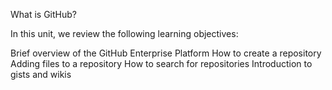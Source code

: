 What is GitHub?

In this unit, we review the following learning objectives:

Brief overview of the GitHub Enterprise Platform
How to create a repository
Adding files to a repository
How to search for repositories
Introduction to gists and wikis
